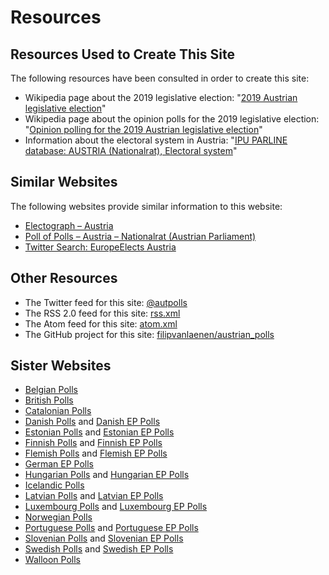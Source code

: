 # Resources

## Resources Used to Create This Site

The following resources have been consulted in order to create this site:

+ Wikipedia page about the 2019 legislative election: "[2019 Austrian legislative election](https://en.wikipedia.org/wiki/2019_Austrian_legislative_election)"
+ Wikipedia page about the opinion polls for the 2019 legislative election: "[Opinion polling for the 2019 Austrian legislative election](https://en.wikipedia.org/wiki/Opinion_polling_for_the_2019_Austrian_legislative_election)"
+ Information about the electoral system in Austria: "[IPU PARLINE database: AUSTRIA (Nationalrat), Electoral system](http://archive.ipu.org/parline-e/reports/2017_B.htm)"

## Similar Websites

The following websites provide similar information to this website:

+ [Electograph – Austria](http://www.electograph.com/search/label/Austria)
+ [Poll of Polls – Austria – Nationalrat (Austrian Parliament)](https://pollofpolls.eu/AT)
+ [Twitter Search: EuropeElects Austria](https://twitter.com/search?f=tweets&vertical=default&q=europeelects%20austria&src=typd)

## Other Resources

+ The Twitter feed for this site: [@autpolls](https://twitter.com/autpolls)
+ The RSS 2.0 feed for this site: [rss.xml](rss.xml)
+ The Atom feed for this site: [atom.xml](atom.xml)
+ The GitHub project for this site: [filipvanlaenen/austrian_polls](https://github.com/filipvanlaenen/austrian_polls)

## Sister Websites

+ [Belgian Polls](https://filipvanlaenen.github.io/belgian_polls/)
+ [British Polls](https://filipvanlaenen.github.io/british_polls/)
+ [Catalonian Polls](https://filipvanlaenen.github.io/catalonian_polls/)
+ [Danish Polls](https://filipvanlaenen.github.io/danish_polls/) and [Danish EP Polls](https://filipvanlaenen.github.io/danish_ep_polls/)
+ [Estonian Polls](https://filipvanlaenen.github.io/estonian_polls/) and [Estonian EP Polls](https://filipvanlaenen.github.io/estonian_ep_polls/)
+ [Finnish Polls](https://filipvanlaenen.github.io/finnish_polls/) and [Finnish EP Polls](https://filipvanlaenen.github.io/finnish_ep_polls/)
+ [Flemish Polls](https://filipvanlaenen.github.io/flemish_polls/) and [Flemish EP Polls](https://filipvanlaenen.github.io/flemish_ep_polls/)
+ [German EP Polls](https://filipvanlaenen.github.io/german_ep_polls/)
+ [Hungarian Polls](https://filipvanlaenen.github.io/hungarian_polls/) and [Hungarian EP Polls](https://filipvanlaenen.github.io/hungarian_ep_polls/)
+ [Icelandic Polls](https://filipvanlaenen.github.io/icelandic_polls/)
+ [Latvian Polls](https://filipvanlaenen.github.io/latvian_polls/) and [Latvian EP Polls](https://filipvanlaenen.github.io/latvian_ep_polls/)
+ [Luxembourg Polls](https://filipvanlaenen.github.io/luxembourg_polls/) and [Luxembourg EP Polls](https://filipvanlaenen.github.io/luxembourg_ep_polls/)
+ [Norwegian Polls](https://filipvanlaenen.github.io/norwegian_polls/)
+ [Portuguese Polls](https://filipvanlaenen.github.io/portuguese_polls/) and [Portuguese EP Polls](https://filipvanlaenen.github.io/portuguese_ep_polls/)
+ [Slovenian Polls](https://filipvanlaenen.github.io/slovenian_polls/) and [Slovenian EP Polls](https://filipvanlaenen.github.io/slovenian_ep_polls/)
+ [Swedish Polls](https://filipvanlaenen.github.io/swedish_polls/) and [Swedish EP Polls](https://filipvanlaenen.github.io/swedish_ep_polls/)
+ [Walloon Polls](https://filipvanlaenen.github.io/walloon_polls/)
